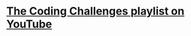 # [The Coding Challenges playlist on YouTube](https://www.youtube.com/playlist?list=PLRqwX-V7Uu6ZiZxtDDRCi6uhfTH4FilpH)
